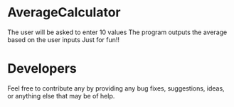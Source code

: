 # AverageCalculator
The user will be asked to enter 10 values
The program outputs the average based on the user inputs
Just for fun!!


# Developers
Feel free to contribute any by providing any bug fixes, suggestions, ideas, or anything else that may be of help.

